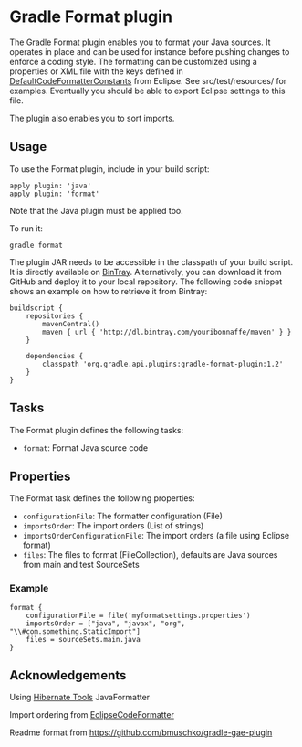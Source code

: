 # Gradle Format plugin #

The Gradle Format plugin enables you to format your Java sources. It operates in place and can be used for instance
before pushing changes to enforce a coding style. The formatting can be customized using a properties or XML file with
the keys defined in [DefaultCodeFormatterConstants](http://help.eclipse.org/indigo/index.jsp?topic=%2Forg.eclipse.jdt.doc.isv%2Freference%2Fapi%2Forg%2Feclipse%2Fjdt%2Fcore%2Fformatter%2FDefaultCodeFormatterConstants.html)
 from Eclipse. See src/test/resources/ for examples.
 Eventually you should be able to export Eclipse settings to this file.

The plugin also enables you to sort imports.

## Usage

To use the Format plugin, include in your build script:

    apply plugin: 'java'
    apply plugin: 'format'

Note that the Java plugin must be applied too.

To run it:

    gradle format

The plugin JAR needs to be accessible in the classpath of your build script. It is directly available on
[BinTray](https://bintray.com/youribonnaffe/maven/gradle-format-plugin/).
Alternatively, you can download it from GitHub and deploy it to your local repository. The following code snippet shows an
example on how to retrieve it from Bintray:

    buildscript {
        repositories {
            mavenCentral()
            maven { url { 'http://dl.bintray.com/youribonnaffe/maven' } }
        }

        dependencies {
            classpath 'org.gradle.api.plugins:gradle-format-plugin:1.2'
        }
    }

## Tasks

The Format plugin defines the following tasks:

* `format`: Format Java source code

## Properties

The Format task defines the following properties:

* `configurationFile`: The formatter configuration (File)
* `importsOrder`: The import orders (List of strings)
* `importsOrderConfigurationFile`: The import orders (a file using Eclipse format)
* `files`: The files to format (FileCollection), defaults are Java sources from main and test SourceSets

### Example

    format {
        configurationFile = file('myformatsettings.properties')
        importsOrder = ["java", "javax", "org", "\\#com.something.StaticImport"]
        files = sourceSets.main.java
    }
## Acknowledgements

Using [Hibernate Tools](http://hibernate.org/tools/) JavaFormatter

Import ordering from [EclipseCodeFormatter](https://github.com/krasa/EclipseCodeFormatter)

Readme format from https://github.com/bmuschko/gradle-gae-plugin
